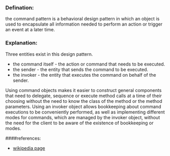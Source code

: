 ### Defination:

the command pattern is a behavioral design pattern in which an object is used to encapsulate all information needed to perform an action or trigger an event at a later time.

### Explanation:

Three entities exist in this design pattern.
* the command itself - the action or command that needs to be executed.
* the sender - the entity that sends the command to be executed.
* the invoker - the entity that executes the command on behalf of the sender.

Using command objects makes it easier to construct general components that need to delegate, sequence or execute method calls at a time of their choosing without the need to know the class of the method or the method parameters. Using an invoker object allows bookkeeping about command executions to be conveniently performed, as well as implementing different modes for commands, which are managed by the invoker object, without the need for the client to be aware of the existence of bookkeeping or modes.


####references:
* [wikipedia page](https://en.wikipedia.org/wiki/Command_pattern)